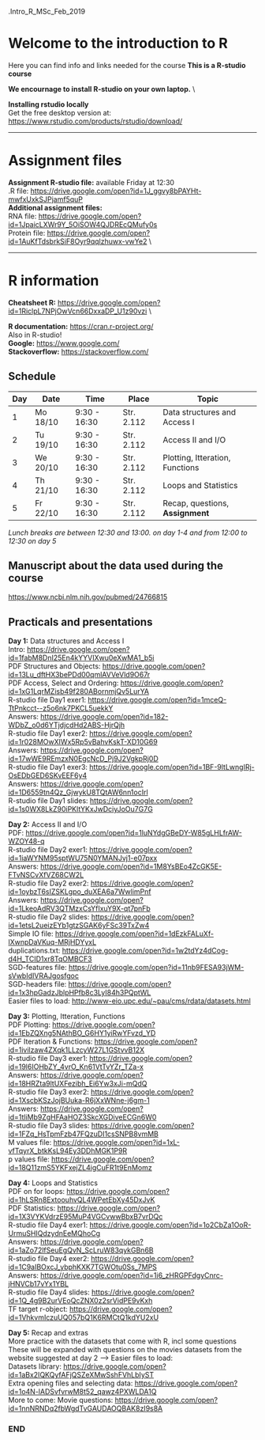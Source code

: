 .Intro_R_MSc_Feb_2019

# Welcome to the introduction to R

Here you can find info and links needed for the course
**This is a R-studio course**

**We encournage to install R-studio on your own laptop.** \

**Installing rstudio locally**\
Get the free desktop version at:
https://www.rstudio.com/products/rstudio/download/


--------------------------------------------------------------------------------------
# Assignment files 

**Assignment R-studio file:** available Friday at 12:30 \
.R file: https://drive.google.com/open?id=1J_ggvy8bPAYHt-mwfxUxkSJPjamf5quP \
**Additional assignment files:** \
RNA file: https://drive.google.com/open?id=1JpaicLXWr9Y_5OiSOW4QJDREcQMufy0s \
Protein file: https://drive.google.com/open?id=1AuKfTdsbrkSiF8Oyr9qqlzhuwx-vwYe2 \

--------------------------------------------------------------------------------------

# R information

**Cheatsheet R:** https://drive.google.com/open?id=1RiclpL7NPjOwVcn66DxxaDP_U1z90vzi \

**R documentation:** https://cran.r-project.org/ \
Also in R-studio! \
**Google:** https://www.google.com/ \
**Stackoverflow:** https://stackoverflow.com/ 

## Schedule

| Day | Date     | Time          | Place      | Topic                            |
|-----|----------|---------------|------------|----------------------------------|
| 1   | Mo 18/10 |  9:30 - 16:30 | Str. 2.112 | Data structures and Access I     |
| 2   | Tu 19/10 |  9:30 - 16:30 | Str. 2.112 | Access II and I/O                |
| 3   | We 20/10 |  9:30 - 16:30 | Str. 2.112 | Plotting, Itteration, Functions  |
| 4   | Th 21/10 |  9:30 - 16:30 | Str. 2.112 | Loops and Statistics             |
| 5   | Fr 22/10 |  9:30 - 16:30 | Str. 2.112 | Recap, questions, **Assignment** |


*Lunch breaks are between 12:30 and 13:00. on day 1-4 and from 12:00 to 12:30 on day 5*

## Manuscript about the data used during the course
https://www.ncbi.nlm.nih.gov/pubmed/24766815

## Practicals and presentations ###

**Day 1:** Data structures and Access I\
Intro: https://drive.google.com/open?id=1fabM8DnI25En4kYYVIXwu0eXwMA1_b5i \
PDF Structures and Objects: https://drive.google.com/open?id=13Lu_dftHX3bePDd00qmlAVVeVld9O67r \
PDF Access, Select and Ordering: https://drive.google.com/open?id=1xG1LqrMZisb49f280ABornmjQv5LurYA \
R-studio file Day1 exer1: https://drive.google.com/open?id=1mceQ-TtPnkcct--z5o6nk7PKCL5uekkY \
Answers: https://drive.google.com/open?id=182-WDbZ_o0d6YTjdjcdHd2ABS-HjrQjh \
R-studio file Day1 exer2: https://drive.google.com/open?id=1r028MOwXIWx5Rp5vBahvKskT-XD10G69 \
Answers: https://drive.google.com/open?id=17wWE9REmzxN0EgcNcD_Pj9J2VgkpRj0D \
R-studio file Day1 exer3: https://drive.google.com/open?id=1BF-9ltLwngIRj-OsEDbGED6SKvEEF6y4 \
Answers: https://drive.google.com/open?id=1D6559tn4Qz_GjwykU8TQtAW6nn1ocIrl \
R-studio file Day1 slides: https://drive.google.com/open?id=1s0WX8LkZ90iPKltYKxJwDciyJoOu7G7G  

**Day 2:** Access II and I/O \
PDF: https://drive.google.com/open?id=1luNYdgGBeDY-W85gLHLfrAW-WZOY48-q \
R-studio file Day2 exer1: https://drive.google.com/open?id=1iaWYNM95sptWU75N0YMANJvj1-e07pxx \
Answers: https://drive.google.com/open?id=1M8YsBEo4ZcGK5E-FTvNSCvXfVZ68CW2L \
R-studio file Day2 exer2: https://drive.google.com/open?id=1oybzT6sIZSKLgpo_duXEA6a7WwlimPnf \
Answers: https://drive.google.com/open?id=1LkeoAdRV3QTMzxCsYfIxuY9X-qt7pnFb \
R-studio file Day2 slides: https://drive.google.com/open?id=1etsL2ueizEYb1gtzSGAK6yFSc39TxZw4 \
Simple IO file: https://drive.google.com/open?id=1dEzkFALuXf-lXwnpDaVKuq-MRjHDYyxL \
duplications.txt: https://drive.google.com/open?id=1w2tdYz4dCog-d4H_TCID1xr8TqOMBCF3 \
SGD-features file: https://drive.google.com/open?id=11nb9FESA93jWM-sVwbIdIVRAJgosfgoc \
SGD-headers file: https://drive.google.com/open?id=1x3hpGadzJblpHPfb8c3LyI84h3PQptWL \
Easier files to load:  http://www-eio.upc.edu/~pau/cms/rdata/datasets.html 

**Day 3:** Plotting, Itteration, Functions\
PDF Plotting: https://drive.google.com/open?id=1EbZQXng5NAthBO_G6HY1yiRwYFvzd_YD \
PDF Iteration & Functions: https://drive.google.com/open?id=1ivilzaw4ZXqk1LLzcyW27L1GStvvB12X \
R-studio file Day3 exer1: https://drive.google.com/open?id=19l6IOHbZY_4vrO_Kn61VtTvYZr_TZa-x \
Answers: https://drive.google.com/open?id=18HRZta9ltUXFezibh_Ei6Yw3xJi-mQdQ \
R-studio file Day3 exer2: https://drive.google.com/open?id=1XscbKSzJojBUuka-R6jXxWNne-j6gm-1 \
Answers: https://drive.google.com/open?id=1tliMb9ZgHFAaHOZ3SkcXGDiveECGn6W0 \
R-studio file Day3 slides: https://drive.google.com/open?id=1FZq_HsTpmFzb47FQzuDI1csSNPB8vmMB \
M values file: https://drive.google.com/open?id=1xL-vfTqyrX_btkKsL94Ey3DDhMGK1P9R \
p values file: https://drive.google.com/open?id=18Q11zmS5YKFxejZL4igCuFR1t9EnMomz 

**Day 4:** Loops and Statistics \
PDF on for loops: https://drive.google.com/open?id=1hLSRn8ExtoouhvQL4WPetEbXy45DxJvK \
PDF Statistics: https://drive.google.com/open?id=1X3VYKVdrzE95MuP4VGCvwwBbxB7vrDQc \
R-studio file Day4 exer1: https://drive.google.com/open?id=1o2CbZa1OoR-UrmuSHIQdzydnEeMQhoCg \
Answers: https://drive.google.com/open?id=1aZo72lfSeuEgQvN_ScLruW83qykGBn6B \
R-studio file Day4 exer2: https://drive.google.com/open?id=1C9aIBOxcJ_ybphKXK7TGWOtu0Ss_7MPS  \
Answers: https://drive.google.com/open?id=1i6_zHRGPFdgyCnrc-jHNVCb17vYx1YBL \
R-studio file Day4 slides: https://drive.google.com/open?id=1Q_4g9B2urVEoQcZNX0z2srVidPE9vKxh \
TF target r-object: https://drive.google.com/open?id=1VhkvmIczuUQ057bQ1K6RMCtQ1kdYU2xU

**Day 5:** Recap and extras \
More practice with the datasets that come with R, incl some questions \
These will be expanded with questions on the movies datasets from the website suggested at day 2 --> Easier files to load: \
Datasets library: https://drive.google.com/open?id=1aBx2IQKQyfAFjQSZeXMwSshFVhLbIyST \
Extra opening files and selecting data: https://drive.google.com/open?id=1o4N-lADSvfvrwM8t52_qawz4PXWLDA1Q  \
More to come: Movie questions: https://drive.google.com/open?id=1nnNRNDq2fbWgdTvGAUDAOQBAK8zI9s8A



### END

